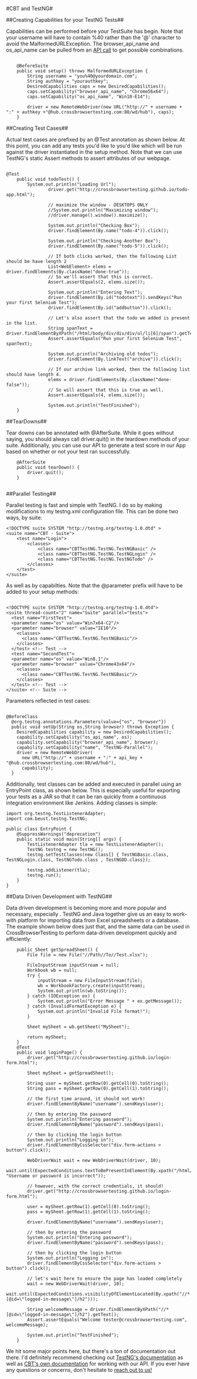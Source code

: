 #CBT and TestNG#

##Creating Capabilities for your TestNG Tests##

Capabilities can be performed before your TestSuite has begin. Note that your username will have to contain %40 rather than the '@' character to avoid the MalformedURLException. The browser_api_name and os_api_name can be pulled from an [API call](https://crossbrowsertesting.com/apidocs/v3/selenium.html#!/default/get_selenium_browsers) to get possible combinations. 

```

	@BeforeSuite
	public void setup() throws MalformedURLException {
		String username = "you%40@yourdomain.com";
		String authkey = "yourauthkey";
		DesiredCapabilities caps = new DesiredCapabilities();
		caps.setCapability("browser_api_name", "Chrome56x64");
		caps.setCapability("os_api_name", "Win10-E14");
		
		driver = new RemoteWebDriver(new URL("http://" + username + ":" + authkey +"@hub.crossbrowsertesting.com:80/wd/hub"), caps);
	}

```

##Creating Test Cases##

Actual test cases are prefixed by an @Test annotation as shown below. At this point, you can add any tests you'd like to you'd like which will be run against the driver instantiated in the setup method. Note that we can use TestNG's static Assert methods to assert attributes of our webpage. 

```

@Test
	public void todoTest() {
		System.out.println("Loading Url");
                driver.get("http://crossbrowsertesting.github.io/todo-app.html");

                // maximize the window - DESKTOPS ONLY
                //System.out.println("Maximizing window");
                //driver.manage().window().maximize();
                
                System.out.println("Checking Box");
                driver.findElement(By.name("todo-4")).click();

                System.out.println("Checking Another Box");
                driver.findElement(By.name("todo-5")).click();
                
                // If both clicks worked, then the following List should be have length 2
                List<WebElement> elems = driver.findElements(By.className("done-true"));
                // So we'll assert that this is correct.
                Assert.assertEquals(2, elems.size());
                
                System.out.println("Entering Text");
                driver.findElement(By.id("todotext")).sendKeys("Run your first Selenium Test");
                driver.findElement(By.id("addbutton")).click();
                
                // Let's also assert that the todo we added is present in the list.
                String spanText = driver.findElementByXPath("/html/body/div/div/div/ul/li[6]/span").getText();
                Assert.assertEquals("Run your first Selenium Test", spanText);
                
                System.out.println("Archiving old todos");
                driver.findElement(By.linkText("archive")).click();
                
                // If our archive link worked, then the following list should have length 4.
                elems = driver.findElements(By.className("done-false"));
                // So will assert that this is true as well.
                Assert.assertEquals(4, elems.size());
                
                System.out.println("TestFinished");
	}
```

##TearDowns##

Tear downs can be annotated with @AfterSuite. While it goes without saying, you should always call driver.quit() in the teardown methods of your suite. Additionally, you can use our API to generate a test score in our App based on whether or not your test ran successfully. 

```
	@AfterSuite
	public void tearDown() {
		driver.quit();
	}


```

##Parallel Testing##

Parallel testing is fast and simple with TestNG. I do so by making modifications to my testng.xml configuration file. This can be done two ways, by suite:

```
<!DOCTYPE suite SYSTEM "http://testng.org/testng-1.0.dtd" >
<suite name="CBT - Suite">
    <test name="Login">
        <classes>
            <class name="CBTTestNG.TestNG.TestNGBasic" />
            <class name="CBTTestNG.TestNG.TestNGLogin" />
            <class name="CBTTestNG.TestNG.TestNGTodo" />
        </classes>
    </test>
</suite>

```

As well as by capabilties. Note that the @parameter prefix will have to be added to your setup methods:

```

<!DOCTYPE suite SYSTEM "http://testng.org/testng-1.0.dtd">
<suite thread-count="2" name="Suite" parallel="tests">
  <test name="FirstTest">
  <parameter name="os" value="Win7x64-C2"/>
  <parameter name="browser" value="IE10"/>
    <classes>
      <class name="CBTTestNG.TestNG.TestNGBasic"/>
    </classes>
  </test> <!-- Test -->
  <test name="SecondTest">
  <parameter name="os" value="Win8.1"/>
  <parameter name="browser" value="Chrome43x64"/>
    <classes>
      <class name="CBTTestNG.TestNG.TestNGBasic"/>
    </classes>
  </test> <!-- Test -->
</suite> <!-- Suite -->
```

Parameters reflected in test cases:

```

@BeforeClass
  @org.testng.annotations.Parameters(value={"os", "browser"})
  public void setUp(String os,String browser) throws Exception {
    DesiredCapabilities capability = new DesiredCapabilities();
    capability.setCapability("os_api_name", os);
    capability.setCapability("browser_api_name", browser);
    capability.setCapability("name", "TestNG-Parallel");
    driver = new RemoteWebDriver(
      new URL("http://" + username + ":" + api_key + "@hub.crossbrowsertesting.com:80/wd/hub"),
      capability);
  }  

```

Additionally, test classes can be added and executed in parallel using an EntryPoint class, as shown below. This is especially useful for exporting your tests as a JAR so that it can be ran quickly from a continuous integration environment like Jenkins. Adding classes is simple:

```
import org.testng.TestListenerAdapter;
import com.beust.testng.TestNG;

public class EntryPoint {
	@SuppressWarnings("deprecation")
	public static void main(String[] args) {
		TestListenerAdapter tla = new TestListenerAdapter();
		TestNG testng = new TestNG();
		testng.setTestClasses(new Class[] { TestNGBasic.class, TestNGLogin.class, TestNGTodo.class , TestNGDD.class});
		
		testng.addListener(tla);
		testng.run();
	}
}

```

##Data Driven Development with TestNG##

Data driven development is becoming more and more popular and necessary, especially . TestNG and Java together give us an easy to work-with platform for importing data from Excel spreadsheets or a database. The example shown below does just that, and the same data can be used in CrossBrowserTesting to perform data-driven development quickly and efficiently:

```
	public Sheet getSpreadSheet() {
		File file = new File("//Path//To//Test.xlsx");
		
		FileInputStream inputStream = null;
		Workbook wb = null;
		try {
			inputStream = new FileInputStream(file);
			wb = WorkbookFactory.create(inputStream);
			System.out.println(wb.toString());
		} catch (IOException ex) {
			System.out.println("Error Message " + ex.getMessage());
		} catch (InvalidFormatException e) {
			System.out.println("Invalid File format!");
		}
	
		Sheet mySheet = wb.getSheet("MySheet");
		
		return mySheet;
	}
	@Test
	public void loginPage() {
		driver.get("http://crossbrowsertesting.github.io/login-form.html");
		
		Sheet mySheet = getSpreadSheet();
		
		String user = mySheet.getRow(0).getCell(0).toString();
		String pass = mySheet.getRow(0).getCell(1).toString();
		
		// the first time around, it should not work!
		driver.findElementByName("username").sendKeys(user);
        
        // then by entering the password
        System.out.println("Entering password");
        driver.findElementByName("password").sendKeys(pass);
        
        // then by clicking the login button
        System.out.println("Logging in");
        driver.findElementByCssSelector("div.form-actions > button").click();
        
        WebDriverWait wait = new WebDriverWait(driver, 10);
        wait.until(ExpectedConditions.textToBePresentInElement(By.xpath("/html/body/div/div/div/div[1]"), "Username or password is incorrect"));
		
        // however, with the correct credentials, it should!
        driver.get("http://crossbrowsertesting.github.io/login-form.html");
		
		user = mySheet.getRow(1).getCell(0).toString();
		pass = mySheet.getRow(1).getCell(1).toString();
		
		driver.findElementByName("username").sendKeys(user);
        
        // then by entering the password
        System.out.println("Entering password");
        driver.findElementByName("password").sendKeys(pass);
        
        // then by clicking the login button
        System.out.println("Logging in");
        driver.findElementByCssSelector("div.form-actions > button").click();
		
        // let's wait here to ensure the page has loaded completely
        wait = new WebDriverWait(driver, 10);
        wait.until(ExpectedConditions.visibilityOfElementLocated(By.xpath("//*[@id=\"logged-in-message\"]/h2")));
        
        String welcomeMessage = driver.findElementByXPath("//*[@id=\"logged-in-message\"]/h2").getText();
        Assert.assertEquals("Welcome tester@crossbrowsertesting.com", welcomeMessage);
        
        System.out.println("TestFinished");
	}
```

We hit some major points here, but there's a ton of documentation out there. I'd definitely recommend checking out [TestNG's documentation](http://testng.org/doc/documentation-main.html) as well as [CBT's own documentation](https://crossbrowsertesting.com/apidocs/v3/selenium.html#!/default/get_selenium_browsers) for working with our API. If you ever have any questions or concerns, don't hesitate to [reach out to us!](mailto:support@crossbrowsertesting.com) 
